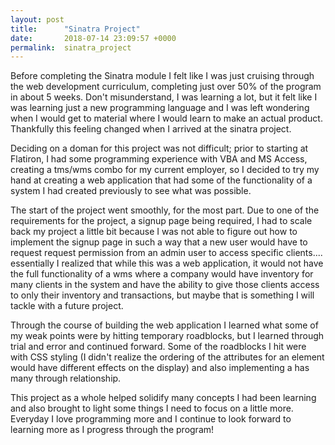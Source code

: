 ```yaml
---
layout: post
title:      "Sinatra Project"
date:       2018-07-14 23:09:57 +0000
permalink:  sinatra_project
---
```


Before completing the Sinatra module I felt like I was just cruising through the web development curriculum, completing just over 50% of the program in about 5 weeks. Don't misunderstand, I was learning a lot, but it felt like I was learning just a new programming language and I was left wondering when I would get to material where I would learn to make an actual product. Thankfully this feeling changed when I arrived at the sinatra project.

Deciding on a doman for this project was not difficult; prior to starting at Flatiron, I had some programming experience with VBA and MS Access, creating a tms/wms combo for my current employer, so I decided to try my hand at creating a web application that had some of the functionality of a system I had created previously to see what was possible.

The start of the project went smoothly, for the most part. Due to one of the requirements for the project, a signup page being required, I had to scale back my project a little bit because I was not able to figure out how to implement the signup page in such a way that a new user would have to request request permission from an admin user to access specific clients.... essentially I realized that while this was a web application, it would not have the full functionality of a wms where a company would have inventory for many clients in the system and have the ability to give those clients access to only their inventory and transactions, but maybe that is something I will tackle with a future project.

Through the course of building the web application I learned what some of my weak points were by hitting temporary roadblocks, but I learned through trial and error and continued forward. Some of the roadblocks I hit were with CSS styling (I didn't realize the ordering of the attributes for an element would have different effects on the display) and also implementing a has many through relationship.

This project as a whole helped solidify many concepts I had been learning and also brought to light some things I need to focus on a little more. Everyday I love programming more and I continue to look forward to learning more as I progress through the program!
